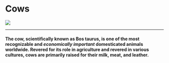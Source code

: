 # Cows

![](https://media.istockphoto.com/id/1227229381/nl/foto/vrijemelkkoe-op-een-weiland.jpg?s=1024x1024&w=is&k=20&c=miFljKOGp_xBBqrwQRJny9IiMD4vuoVlcCtp-5jfu1Y=)

---
#### The **cow**, scientifically known as Bos taurus, is one of the most recognizable and *economically important* domesticated animals worldwide. Revered for its role in agriculture and revered in various cultures, cows are primarily raised for their milk, meat, and leather. 